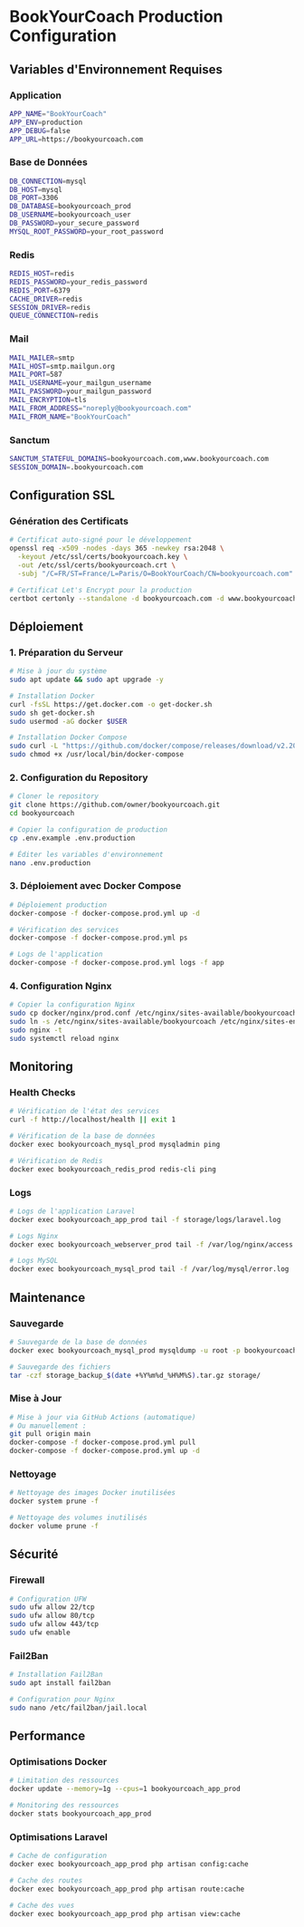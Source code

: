 # BookYourCoach Production Configuration

## Variables d'Environnement Requises

### Application
```bash
APP_NAME="BookYourCoach"
APP_ENV=production
APP_DEBUG=false
APP_URL=https://bookyourcoach.com
```

### Base de Données
```bash
DB_CONNECTION=mysql
DB_HOST=mysql
DB_PORT=3306
DB_DATABASE=bookyourcoach_prod
DB_USERNAME=bookyourcoach_user
DB_PASSWORD=your_secure_password
MYSQL_ROOT_PASSWORD=your_root_password
```

### Redis
```bash
REDIS_HOST=redis
REDIS_PASSWORD=your_redis_password
REDIS_PORT=6379
CACHE_DRIVER=redis
SESSION_DRIVER=redis
QUEUE_CONNECTION=redis
```

### Mail
```bash
MAIL_MAILER=smtp
MAIL_HOST=smtp.mailgun.org
MAIL_PORT=587
MAIL_USERNAME=your_mailgun_username
MAIL_PASSWORD=your_mailgun_password
MAIL_ENCRYPTION=tls
MAIL_FROM_ADDRESS="noreply@bookyourcoach.com"
MAIL_FROM_NAME="BookYourCoach"
```

### Sanctum
```bash
SANCTUM_STATEFUL_DOMAINS=bookyourcoach.com,www.bookyourcoach.com
SESSION_DOMAIN=.bookyourcoach.com
```

## Configuration SSL

### Génération des Certificats

```bash
# Certificat auto-signé pour le développement
openssl req -x509 -nodes -days 365 -newkey rsa:2048 \
  -keyout /etc/ssl/certs/bookyourcoach.key \
  -out /etc/ssl/certs/bookyourcoach.crt \
  -subj "/C=FR/ST=France/L=Paris/O=BookYourCoach/CN=bookyourcoach.com"

# Certificat Let's Encrypt pour la production
certbot certonly --standalone -d bookyourcoach.com -d www.bookyourcoach.com
```

## Déploiement

### 1. Préparation du Serveur

```bash
# Mise à jour du système
sudo apt update && sudo apt upgrade -y

# Installation Docker
curl -fsSL https://get.docker.com -o get-docker.sh
sudo sh get-docker.sh
sudo usermod -aG docker $USER

# Installation Docker Compose
sudo curl -L "https://github.com/docker/compose/releases/download/v2.20.0/docker-compose-$(uname -s)-$(uname -m)" -o /usr/local/bin/docker-compose
sudo chmod +x /usr/local/bin/docker-compose
```

### 2. Configuration du Repository

```bash
# Cloner le repository
git clone https://github.com/owner/bookyourcoach.git
cd bookyourcoach

# Copier la configuration de production
cp .env.example .env.production

# Éditer les variables d'environnement
nano .env.production
```

### 3. Déploiement avec Docker Compose

```bash
# Déploiement production
docker-compose -f docker-compose.prod.yml up -d

# Vérification des services
docker-compose -f docker-compose.prod.yml ps

# Logs de l'application
docker-compose -f docker-compose.prod.yml logs -f app
```

### 4. Configuration Nginx

```bash
# Copier la configuration Nginx
sudo cp docker/nginx/prod.conf /etc/nginx/sites-available/bookyourcoach
sudo ln -s /etc/nginx/sites-available/bookyourcoach /etc/nginx/sites-enabled/
sudo nginx -t
sudo systemctl reload nginx
```

## Monitoring

### Health Checks

```bash
# Vérification de l'état des services
curl -f http://localhost/health || exit 1

# Vérification de la base de données
docker exec bookyourcoach_mysql_prod mysqladmin ping

# Vérification de Redis
docker exec bookyourcoach_redis_prod redis-cli ping
```

### Logs

```bash
# Logs de l'application Laravel
docker exec bookyourcoach_app_prod tail -f storage/logs/laravel.log

# Logs Nginx
docker exec bookyourcoach_webserver_prod tail -f /var/log/nginx/access.log

# Logs MySQL
docker exec bookyourcoach_mysql_prod tail -f /var/log/mysql/error.log
```

## Maintenance

### Sauvegarde

```bash
# Sauvegarde de la base de données
docker exec bookyourcoach_mysql_prod mysqldump -u root -p bookyourcoach_prod > backup_$(date +%Y%m%d_%H%M%S).sql

# Sauvegarde des fichiers
tar -czf storage_backup_$(date +%Y%m%d_%H%M%S).tar.gz storage/
```

### Mise à Jour

```bash
# Mise à jour via GitHub Actions (automatique)
# Ou manuellement :
git pull origin main
docker-compose -f docker-compose.prod.yml pull
docker-compose -f docker-compose.prod.yml up -d
```

### Nettoyage

```bash
# Nettoyage des images Docker inutilisées
docker system prune -f

# Nettoyage des volumes inutilisés
docker volume prune -f
```

## Sécurité

### Firewall

```bash
# Configuration UFW
sudo ufw allow 22/tcp
sudo ufw allow 80/tcp
sudo ufw allow 443/tcp
sudo ufw enable
```

### Fail2Ban

```bash
# Installation Fail2Ban
sudo apt install fail2ban

# Configuration pour Nginx
sudo nano /etc/fail2ban/jail.local
```

## Performance

### Optimisations Docker

```bash
# Limitation des ressources
docker update --memory=1g --cpus=1 bookyourcoach_app_prod

# Monitoring des ressources
docker stats bookyourcoach_app_prod
```

### Optimisations Laravel

```bash
# Cache de configuration
docker exec bookyourcoach_app_prod php artisan config:cache

# Cache des routes
docker exec bookyourcoach_app_prod php artisan route:cache

# Cache des vues
docker exec bookyourcoach_app_prod php artisan view:cache
```
